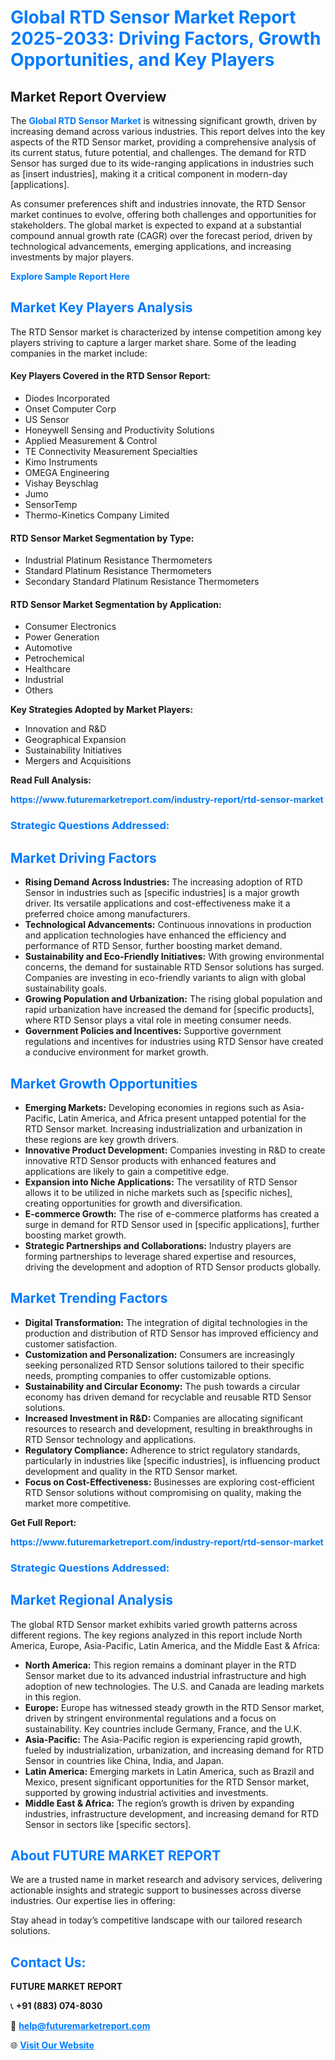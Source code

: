 <h1 style="color: #007BFF;">Global RTD Sensor Market Report 2025-2033: Driving Factors, Growth Opportunities, and Key Players</h1>

<section id="overview">
<h2>Market Report Overview</h2>
<p>The <a href="https://www.futuremarketreport.com/industry-report/rtd-sensor-market" style="color: #007BFF; text-decoration: none;"><strong>Global RTD Sensor Market</strong></a> is witnessing significant growth, driven by increasing demand across various industries. This report delves into the key aspects of the RTD Sensor market, providing a comprehensive analysis of its current status, future potential, and challenges. The demand for RTD Sensor has surged due to its wide-ranging applications in industries such as [insert industries], making it a critical component in modern-day [applications].</p>
<p>As consumer preferences shift and industries innovate, the RTD Sensor market continues to evolve, offering both challenges and opportunities for stakeholders. The global market is expected to expand at a substantial compound annual growth rate (CAGR) over the forecast period, driven by technological advancements, emerging applications, and increasing investments by major players.</p>
</section>

<section id="overview">
<p><a href="https://www.futuremarketreport.com/request-sample/reportId=75930" style="color: #007BFF; text-decoration: none;"><strong>Explore Sample Report Here</strong></a></p>
</section>

<section id="key-players">
<h2 style="color: #007BFF;">Market Key Players Analysis</h2>
<p>The RTD Sensor market is characterized by intense competition among key players striving to capture a larger market share. Some of the leading companies in the market include:</p>
<h4>Key Players Covered in the RTD Sensor Report:</h4>
<ul><li>Diodes Incorporated</li><li>Onset Computer Corp</li><li>US Sensor</li><li>Honeywell Sensing and Productivity Solutions</li><li>Applied Measurement &amp; Control</li><li>TE Connectivity Measurement Specialties</li><li>Kimo Instruments</li><li>OMEGA Engineering</li><li>Vishay Beyschlag</li><li>Jumo</li><li>SensorTemp</li><li>Thermo-Kinetics Company Limited</li></ul>
<h4>RTD Sensor Market Segmentation by Type:</h4>
<ul><li>Industrial Platinum Resistance Thermometers</li><li>Standard Platinum Resistance Thermometers</li><li>Secondary Standard Platinum Resistance Thermometers</li></ul>

<h4>RTD Sensor Market Segmentation by Application:</h4>
<ul><li>Consumer Electronics</li><li>Power Generation</li><li>Automotive</li><li>Petrochemical</li><li>Healthcare</li><li>Industrial</li><li>Others</li></ul>
<p><strong>Key Strategies Adopted by Market Players:</strong></p>
<ul>
<li>Innovation and R&D</li>
<li>Geographical Expansion</li>
<li>Sustainability Initiatives</li>
<li>Mergers and Acquisitions</li>
</ul>
</section>

<section>
<p><strong>Read Full Analysis: </strong></p><a href="https://www.futuremarketreport.com/industry-report/rtd-sensor-market" style="color: #007BFF; text-decoration: none;"><strong>https://www.futuremarketreport.com/industry-report/rtd-sensor-market</strong></a>
<h3 style="color: #007BFF;">Strategic Questions Addressed:</h3>
</section>

<section id="driving-factors">
<h2 style="color: #007BFF;">Market Driving Factors</h2>
<ul>
<li><strong>Rising Demand Across Industries:</strong> The increasing adoption of RTD Sensor in industries such as [specific industries] is a major growth driver. Its versatile applications and cost-effectiveness make it a preferred choice among manufacturers.</li>
<li><strong>Technological Advancements:</strong> Continuous innovations in production and application technologies have enhanced the efficiency and performance of RTD Sensor, further boosting market demand.</li>
<li><strong>Sustainability and Eco-Friendly Initiatives:</strong> With growing environmental concerns, the demand for sustainable RTD Sensor solutions has surged. Companies are investing in eco-friendly variants to align with global sustainability goals.</li>
<li><strong>Growing Population and Urbanization:</strong> The rising global population and rapid urbanization have increased the demand for [specific products], where RTD Sensor plays a vital role in meeting consumer needs.</li>
<li><strong>Government Policies and Incentives:</strong> Supportive government regulations and incentives for industries using RTD Sensor have created a conducive environment for market growth.</li>
</ul>
</section>

<section id="growth-opportunities">
<h2 style="color: #007BFF;">Market Growth Opportunities</h2>
<ul>
<li><strong>Emerging Markets:</strong> Developing economies in regions such as Asia-Pacific, Latin America, and Africa present untapped potential for the RTD Sensor market. Increasing industrialization and urbanization in these regions are key growth drivers.</li>
<li><strong>Innovative Product Development:</strong> Companies investing in R&D to create innovative RTD Sensor products with enhanced features and applications are likely to gain a competitive edge.</li>
<li><strong>Expansion into Niche Applications:</strong> The versatility of RTD Sensor allows it to be utilized in niche markets such as [specific niches], creating opportunities for growth and diversification.</li>
<li><strong>E-commerce Growth:</strong> The rise of e-commerce platforms has created a surge in demand for RTD Sensor used in [specific applications], further boosting market growth.</li>
<li><strong>Strategic Partnerships and Collaborations:</strong> Industry players are forming partnerships to leverage shared expertise and resources, driving the development and adoption of RTD Sensor products globally.</li>
</ul>
</section>

<section id="trending-factors">
<h2 style="color: #007BFF;">Market Trending Factors</h2>
<ul>
<li><strong>Digital Transformation:</strong> The integration of digital technologies in the production and distribution of RTD Sensor has improved efficiency and customer satisfaction.</li>
<li><strong>Customization and Personalization:</strong> Consumers are increasingly seeking personalized RTD Sensor solutions tailored to their specific needs, prompting companies to offer customizable options.</li>
<li><strong>Sustainability and Circular Economy:</strong> The push towards a circular economy has driven demand for recyclable and reusable RTD Sensor solutions.</li>
<li><strong>Increased Investment in R&D:</strong> Companies are allocating significant resources to research and development, resulting in breakthroughs in RTD Sensor technology and applications.</li>
<li><strong>Regulatory Compliance:</strong> Adherence to strict regulatory standards, particularly in industries like [specific industries], is influencing product development and quality in the RTD Sensor market.</li>
<li><strong>Focus on Cost-Effectiveness:</strong> Businesses are exploring cost-efficient RTD Sensor solutions without compromising on quality, making the market more competitive.</li>
</ul>
</section>

<section>
<p><strong>Get Full Report: </strong></p><a href="https://www.futuremarketreport.com/industry-report/rtd-sensor-market" style="color: #007BFF; text-decoration: none;"><strong>https://www.futuremarketreport.com/industry-report/rtd-sensor-market</strong></a>
<h3 style="color: #007BFF;">Strategic Questions Addressed:</h3>
</section>


<section id="regional-analysis">
<h2 style="color: #007BFF;">Market Regional Analysis</h2>
<p>The global RTD Sensor market exhibits varied growth patterns across different regions. The key regions analyzed in this report include North America, Europe, Asia-Pacific, Latin America, and the Middle East & Africa:</p>
<ul>
<li><strong>North America:</strong> This region remains a dominant player in the RTD Sensor market due to its advanced industrial infrastructure and high adoption of new technologies. The U.S. and Canada are leading markets in this region.</li>
<li><strong>Europe:</strong> Europe has witnessed steady growth in the RTD Sensor market, driven by stringent environmental regulations and a focus on sustainability. Key countries include Germany, France, and the U.K.</li>
<li><strong>Asia-Pacific:</strong> The Asia-Pacific region is experiencing rapid growth, fueled by industrialization, urbanization, and increasing demand for RTD Sensor in countries like China, India, and Japan.</li>
<li><strong>Latin America:</strong> Emerging markets in Latin America, such as Brazil and Mexico, present significant opportunities for the RTD Sensor market, supported by growing industrial activities and investments.</li>
<li><strong>Middle East & Africa:</strong> The region’s growth is driven by expanding industries, infrastructure development, and increasing demand for RTD Sensor in sectors like [specific sectors].</li>
</ul>
</section>

<footer>
<h2 style="color: #007BFF;">About FUTURE MARKET REPORT</h2>
<p>We are a trusted name in market research and advisory services, delivering actionable insights and strategic support to businesses across diverse industries. Our expertise lies in offering:</p>

<p>Stay ahead in today’s competitive landscape with our tailored research solutions.</p>

<h2 style="color: #007BFF;">Contact Us:</h2>
<p><strong>FUTURE MARKET REPORT</strong></p>
<p>📞 <strong>+91 (883) 074-8030</strong></p>
<p>📧 <strong><a href="mailto:help@futuremarketreport.com" style="color: #007BFF;">help@futuremarketreport.com</a></strong></p>
<p>🌐 <strong><a href="https://www.futuremarketreport.com/" style="color: #007BFF;">Visit Our Website</a></strong></p>
</footer>